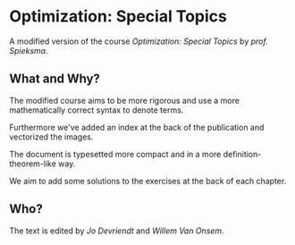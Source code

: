 Optimization: Special Topics
============================
A modified version of the course *Optimization: Special Topics* by *prof. Spieksma*.

What and Why?
-------------

The modified course aims to be more rigorous and use a more mathematically correct syntax to denote terms.

Furthermore we've added an index at the back of the publication and vectorized the images.

The document is typesetted more compact and in a more definition-theorem-like way.

We aim to add some solutions to the exercises at the back of each chapter.

Who?
----
The text is edited by *Jo Devriendt* and *Willem Van Onsem*.
